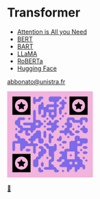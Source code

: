 # Transformer


- [Attention is All you Need](https://arxiv.org/abs/1706.03762)
- [BERT](https://arxiv.org/abs/1810.04805)
- [BART](https://arxiv.org/abs/1910.13461)
- [LLaMA](https://arxiv.org/abs/2302.13971)
- [RoBERTa](https://arxiv.org/abs/1907.11692)
- [Hugging Face](https://huggingface.co/models)

abbonato@unistra.fr

<img src="Untitled.png" alt="drawing" width="200"/>

 [👀](https://www.myinstants.com/it/instant/estoy-loco-64074/?utm_source=copy&utm_medium=share)
